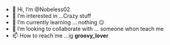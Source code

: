 - 👋 Hi, I’m @Nobeless02
- 👀 I’m interested in ...Crazy stuff
- 🌱 I’m currently learning ... nothing 😑
- 💞️ I’m looking to collaborate with ... someone whon teach me
- 📫 How to reach me ...ig __groovy_lover__

<!---
Nobeless02/Nobeless02 is a ✨ special ✨ repository because its `README.md` (this file) appears on your GitHub profile.
You can click the Preview link to take a look at your changes.
--->
